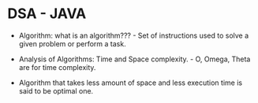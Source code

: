 # DSA - JAVA

- Algorithm: what is an algorithm??? - Set of instructions used to solve a given problem or perform a task.

- Analysis of Algorithms: Time and Space complexity. - O, Omega, Theta are for time complexity.
- Algorithm that takes less amount of space and less execution time is said to be optimal one.
